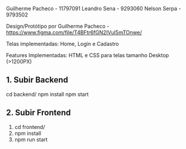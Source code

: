 Guilherme Pacheco - 11797091
Leandro Sena - 9293060
Nelson Serpa - 9793502

Design/Protótipo por Guilherme Pacheco - https://www.figma.com/file/T4BFtr6fGN2IVuI5mTOnwe/

Telas implementadas: Home, Login e Cadastro

Features Implementadas: HTML e CSS para telas tamanho Desktop (>1200PX)
## 1. Subir Backend
cd backend/
npm install
npm start

## 2. Subir Frontend
1. cd frontend/
2. npm install
3. npm run start

